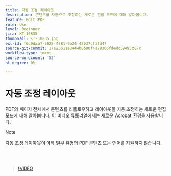 ```yaml
---
title: 자동 조정 레이아웃
description: 콘텐츠를 자동으로 조정하는 새로운 편집 모드에 대해 알아봅니다.
feature: Edit PDF
role: User
level: Beginner
jira: KT-10835
thumbnail: KT-10835.jpg
exl-id: f6d9daa7-5022-4581-9a24-42637cf5fd47
source-git-commit: 17a25611e3444b0b00f4a78306fdedc59495c07c
workflow-type: tm+mt
source-wordcount: '52'
ht-degree: 0%

---
```


# 자동 조정 레이아웃

PDF의 페이지 전체에서 콘텐츠를 리플로우하고 레이아웃을 자동 조정하는 새로운 편집 모드에 대해 알아봅니다. 이 비디오 튜토리얼에서는 [새로운 Acrobat 환경](new-workspace.md)을 사용합니다.

>[!NOTE]
>
>자동 조정 레이아웃이 아직 일부 유형의 PDF 콘텐츠 또는 언어를 지원하지 않습니다.

<br> 

>[!VIDEO](https://video.tv.adobe.com/v/346975?quality=12&learn=on&hidetitle=true)
